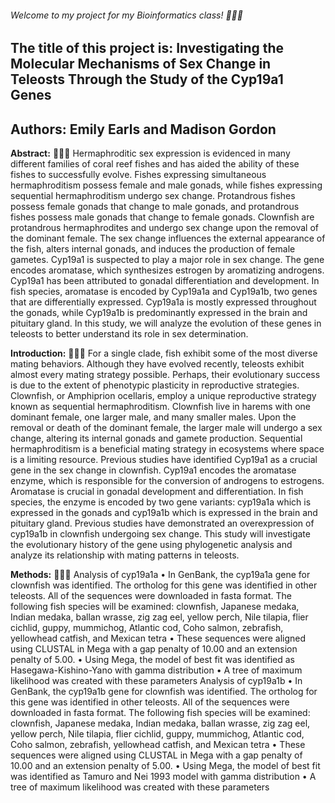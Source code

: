 ###### Welcome to my project for my Bioinformatics class! 🐠🐠🐠
	

## The title of this project is: Investigating the Molecular Mechanisms of Sex Change in Teleosts Through the Study of the Cyp19a1 Genes

## Authors: Emily Earls and Madison Gordon

**Abstract:**  🐠🐠🐠
Hermaphroditic sex expression is evidenced in many different families of coral reef fishes and has aided the ability of these fishes to successfully evolve. Fishes expressing simultaneous hermaphroditism possess female and male gonads, while fishes expressing sequential hermaphroditism undergo sex change. Protandrous fishes possess female gonads that change to male gonads, and protandrous fishes possess male gonads that change to female gonads. Clownfish are protandrous hermaphrodites and undergo sex change upon the removal of the dominant female. The sex change influences the external appearance of the fish, alters internal gonads, and induces the production of female gametes. Cyp19a1 is suspected to play a major role in sex change. The gene encodes aromatase, which synthesizes estrogen by aromatizing androgens. Cyp19a1 has been attributed to gonadal differentiation and development. In fish species, aromatase is encoded by Cyp19a1a and Cyp19a1b, two genes that are differentially expressed. Cyp19a1a is mostly expressed throughout the gonads, while Cyp19a1b is predominantly expressed in the brain and pituitary gland. In this study, we will analyze the evolution of these genes in teleosts to better understand its role in sex determination.

**Introduction:** 🐠🐠🐠
For a single clade, fish exhibit some of the most diverse mating behaviors. Although they have evolved recently, teleosts exhibit almost every mating strategy possible. Perhaps, their evolutionary success is due to the extent of phenotypic plasticity in reproductive strategies. Clownfish, or Amphiprion ocellaris, employ a unique reproductive strategy known as sequential hermaphroditism. Clownfish live in harems with one dominant female, one larger male, and many smaller males. Upon the removal or death of the dominant female, the larger male will undergo a sex change, altering its internal gonads and gamete production. Sequential hermaphroditism is a beneficial mating strategy in ecosystems where space is a limiting resource.
Previous studies have identified Cyp19a1 as a crucial gene in the sex change in clownfish. Cyp19a1 encodes the aromatase enzyme, which is responsible for the conversion of androgens to estrogens. Aromatase is crucial in gonadal development and differentiation. In fish species, the enzyme is encoded by two gene variants: cyp19a1a which is expressed in the gonads and cyp19a1b which is expressed in the brain and pituitary gland. Previous studies have demonstrated an overexpression of cyp19a1b in clownfish undergoing sex change. 
This study will investigate the evolutionary history of the gene using phylogenetic analysis and analyze its relationship with mating patterns in teleosts. 

**Methods:** 🐠🐠🐠
Analysis of cyp19a1a
•	In GenBank, the cyp19a1a gene for clownfish was identified. The ortholog for this gene was identified in other teleosts. All of the sequences were downloaded in fasta format. The following fish species will be examined: clownfish, Japanese medaka, Indian medaka, ballan wrasse, zig zag eel, yellow perch, Nile tilapia, flier cichlid, guppy, mummichog, Atlantic cod, Coho salmon, zebrafish, yellowhead catfish, and Mexican tetra 
•	These sequences were aligned using CLUSTAL in Mega with a gap penalty of 10.00 and an extension penalty of 5.00. 
•	Using Mega, the model of best fit was identified as Hasegawa-Kishino-Yano with gamma distribution
•	A tree of maximum likelihood was created with these parameters
Analysis of cyp19a1b
•	In GenBank, the cyp19a1b gene for clownfish was identified. The ortholog for this gene was identified in other teleosts. All of the sequences were downloaded in fasta format. The following fish species will be examined: clownfish, Japanese medaka, Indian medaka, ballan wrasse, zig zag eel, yellow perch, Nile tilapia, flier cichlid, guppy, mummichog, Atlantic cod, Coho salmon, zebrafish, yellowhead catfish, and Mexican tetra 
•	These sequences were aligned using CLUSTAL in Mega with a gap penalty of 10.00 and an extension penalty of 5.00. 
•	Using Mega, the model of best fit was identified as Tamuro and Nei 1993 model with gamma distribution
•	A tree of maximum likelihood was created with these parameters


